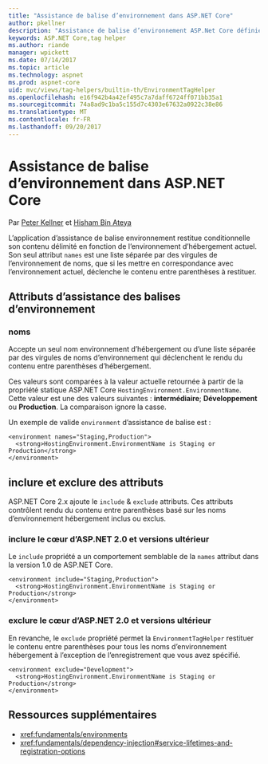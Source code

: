 ```yaml
---
title: "Assistance de balise d’environnement dans ASP.NET Core"
author: pkellner
description: "Assistance de balise d’environnement ASP.Net Core définies, y compris toutes les propriétés"
keywords: ASP.NET Core,tag helper
ms.author: riande
manager: wpickett
ms.date: 07/14/2017
ms.topic: article
ms.technology: aspnet
ms.prod: aspnet-core
uid: mvc/views/tag-helpers/builtin-th/EnvironmentTagHelper
ms.openlocfilehash: e16f942b4a42ef495c7a7daff6724ff071bb35a1
ms.sourcegitcommit: 74a8ad9c1ba5c155d7c4303e67632a0922c38e86
ms.translationtype: MT
ms.contentlocale: fr-FR
ms.lasthandoff: 09/20/2017
---
```

# <a name="environment-tag-helper-in-aspnet-core"></a>Assistance de balise d’environnement dans ASP.NET Core

Par [Peter Kellner](http://peterkellner.net) et [Hisham Bin Ateya](https://twitter.com/hishambinateya)

L’application d’assistance de balise environnement restitue conditionnelle son contenu délimité en fonction de l’environnement d’hébergement actuel. Son seul attribut `names` est une liste séparée par des virgules de l’environnement de noms, que si les mettre en correspondance avec l’environnement actuel, déclenche le contenu entre parenthèses à restituer.

## <a name="environment-tag-helper-attributes"></a>Attributs d’assistance des balises d’environnement

### <a name="names"></a>noms

Accepte un seul nom environnement d’hébergement ou d’une liste séparée par des virgules de noms d’environnement qui déclenchent le rendu du contenu entre parenthèses d’hébergement.

Ces valeurs sont comparées à la valeur actuelle retournée à partir de la propriété statique ASP.NET Core `HostingEnvironment.EnvironmentName`.  Cette valeur est une des valeurs suivantes : **intermédiaire**; **Développement** ou **Production**. La comparaison ignore la casse.

Un exemple de valide `environment` d’assistance de balise est :

```cshtml
<environment names="Staging,Production">
  <strong>HostingEnvironment.EnvironmentName is Staging or Production</strong>
</environment>
```

## <a name="include-and-exclude-attributes"></a>inclure et exclure des attributs

ASP.NET Core 2.x ajoute le `include`  &  `exclude` attributs. Ces attributs contrôlent rendu du contenu entre parenthèses basé sur les noms d’environnement hébergement inclus ou exclus.

### <a name="include-aspnet-core-20-and-later"></a>inclure le cœur d’ASP.NET 2.0 et versions ultérieur

Le `include` propriété a un comportement semblable de la `names` attribut dans la version 1.0 de ASP.NET Core.

```cshtml
<environment include="Staging,Production">
  <strong>HostingEnvironment.EnvironmentName is Staging or Production</strong>
</environment>
```

### <a name="exclude-aspnet-core-20-and-later"></a>exclure le cœur d’ASP.NET 2.0 et versions ultérieur

En revanche, le `exclude` propriété permet la `EnvironmentTagHelper` restituer le contenu entre parenthèses pour tous les noms d’environnement hébergement à l’exception de l’enregistrement que vous avez spécifié.

```cshtml
<environment exclude="Development">
  <strong>HostingEnvironment.EnvironmentName is Staging or Production</strong>
</environment>
```

## <a name="additional-resources"></a>Ressources supplémentaires

* <xref:fundamentals/environments>
* <xref:fundamentals/dependency-injection#service-lifetimes-and-registration-options>
